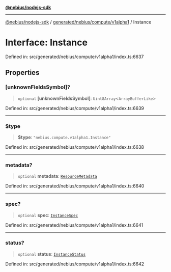 [**@nebius/nodejs-sdk**](../../../../../README.md)

***

[@nebius/nodejs-sdk](../../../../../README.md) / [generated/nebius/compute/v1alpha1](../README.md) / Instance

# Interface: Instance

Defined in: src/generated/nebius/compute/v1alpha1/index.ts:6637

## Properties

### \[unknownFieldsSymbol\]?

> `optional` **\[unknownFieldsSymbol\]**: `Uint8Array`\<`ArrayBufferLike`\>

Defined in: src/generated/nebius/compute/v1alpha1/index.ts:6639

***

### $type

> **$type**: `"nebius.compute.v1alpha1.Instance"`

Defined in: src/generated/nebius/compute/v1alpha1/index.ts:6638

***

### metadata?

> `optional` **metadata**: [`ResourceMetadata`](../../../common/v1/interfaces/ResourceMetadata.md)

Defined in: src/generated/nebius/compute/v1alpha1/index.ts:6640

***

### spec?

> `optional` **spec**: [`InstanceSpec`](InstanceSpec.md)

Defined in: src/generated/nebius/compute/v1alpha1/index.ts:6641

***

### status?

> `optional` **status**: [`InstanceStatus`](InstanceStatus.md)

Defined in: src/generated/nebius/compute/v1alpha1/index.ts:6642
